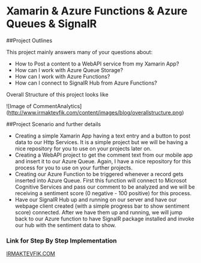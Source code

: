 # Xamarin & Azure Functions & Azure Queues & SignalR

##Project Outlines

This project mainly answers many of your questions about:

* How to Post a content to a WebAPI service from my Xamarin App?
* How can I work with Azure Queue Storage?
* How can I work with Azure Functions? 
* How can I connect to SignalR Hub from Azure Functions?


Overall Structure of this project looks like

![Image of CommentAnalytics]
(http://www.irmaktevfik.com/content/images/blog/overallstructure.png)

##Project Scenario and further details
* Creating a simple Xamarin App having a text entry and a button to post data to our Http Services. It is a simple project but we will be having a nice repository for you to use on your projects later on.
* Creating a WebAPI project to get the comment text from our mobile app and insert it to our Azure Queue. Again, I have a nice repository for this process for you to use on your further projects.
* Creating our Azure Function to be triggered whenever a record gets inserted into Azure Queue. First this function will connect to Microsot Cognitive Services and pass our comment to be analyzed and we will be receiving a sentiment score (0 negative - 100 positive) for this process.
* Have our SignalR Hub up and running on our server and have our webpage client created (with a simple progress bar to show sentiment score) connected. After we have them up and running, we will jump back to our Azure function to have SignalR package installed and invoke our hub with the sentiment data to show.

### Link for Step By Step Implementation
[IRMAKTEVFIK.COM](http://www.irmaktevfik.com)

